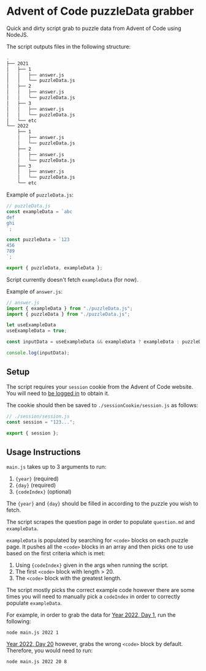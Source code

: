 # Advent of Code puzzleData grabber

Quick and dirty script grab to puzzle data from Advent of Code using NodeJS.

The script outputs files in the following structure:

```zsh
.
├── 2021
│   ├── 1
│   │   ├── answer.js
│   │   └── puzzleData.js
│   ├── 2
│   │   ├── answer.js
│   │   └── puzzleData.js
│   ├── 3
│   │   ├── answer.js
│   │   └── puzzleData.js
│   └── etc
└── 2022
    ├── 1
    │   ├── answer.js
    │   └── puzzleData.js
    ├── 2
    │   ├── answer.js
    │   └── puzzleData.js
    ├── 3
    │   ├── answer.js
    │   └── puzzleData.js
    └── etc
```

Example of `puzzleData.js`:

```js
// puzzleData.js
const exampleData = `abc
def
ghi
`;

const puzzleData = `123
456
789
`;

export { puzzleData, exampleData };
```

Script currently doesn't fetch `exampleData` (for now).

Example of `answer.js`:

```js
// answer.js
import { exampleData } from "./puzzleData.js";
import { puzzleData } from "./puzzleData.js";

let useExampleData
useExampleData = true;

const inputData = useExampleData && exampleData ? exampleData : puzzleData

console.log(inputData);
```

## Setup

The script requires your `session` cookie from the Advent of Code website. You will need to [be logged in](https://adventofcode.com/2023/auth/login) to obtain it.

The cookie should then be saved to `./sessionCookie/session.js` as follows:

```js
// ./session/session.js
const session = "123...";

export { session };
```

## Usage Instructions

`main.js` takes up to 3 arguments to run:

  1. `{year}` (required)
  2. `{day}` (required)
  3. `{codeIndex}` (optional)

The `{year}` and `{day}` should be filled in according to the puzzle you wish to fetch.

The script scrapes the question page in order to populate `question.md` and `exampleData`.

`exampleData` is populated by searching for `<code>` blocks on each puzzle page. It pushes all the `<code>` blocks in an array and then picks one to use based on the first criteria which is met:

  1. Using `{codeIndex}` given in the args when running the script.
  2. The first `<code>` block with length > 20.
  3. The `<code>` block with the greatest length.

The script mostly picks the correct example code however there are some times you will need to manually pick a `codeIndex` in order to correctly populate `exampleData`.

For example, in order to grab the data for [Year 2022, Day 1](https://adventofcode.com/2022/day/1), run the following:

`node main.js 2022 1`

[Year 2022, Day 20](https://adventofcode.com/2022/day/20) however, grabs the wrong `<code>` block by default. Therefore, you would need to run:

`node main.js 2022 20 8`
